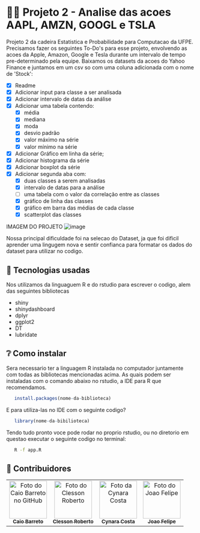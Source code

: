 # 👨‍💻 Projeto 2 - Analise das acoes AAPL, AMZN, GOOGL e TSLA 
Projeto 2 da cadeira Estatistica e Probabilidade para Computacao da UFPE. Precisamos fazer os seguintes To-Do's para esse projeto, envolvendo as acoes da Apple, Amazon, Google e Tesla durante um intervalo de tempo pre-determinado pela equipe. Baixamos os datasets da acoes do Yahoo Finance e juntamos em um csv so com uma coluna adicionada com o nome de 'Stock':

- [x]  Readme
- [x]  Adicionar input para classe a ser analisada
- [x]  Adicionar intervalo de datas da análise
- [x]  Adicionar uma tabela contendo:
    - [x]  média
    - [x]  mediana
    - [x]  moda
    - [x]  desvio padrão
    - [x]  valor máximo na série
    - [x]  valor mínimo na série
- [x]  Adicionar Gráfico em linha da série;
- [x]  Adicionar histograma da série
- [x]  Adicionar boxplot da série
- [x]  Adicionar segunda aba com:
    - [x]  duas classes a serem analisadas
    - [x]  intervalo de datas para a análise
    - [ ]  uma tabela com o valor da correlação entre as classes
    - [x]  gráfico de linha das classes
    - [x]  gráfico em barra das médias de cada classe
    - [x]  scatterplot das classes

IMAGEM DO PROJETO
![image](https://user-images.githubusercontent.com/79955775/129764626-3efd66d8-a7e8-4925-b7ff-52ebb9de56a9.png)

Nossa principal dificuldade foi na selecao do Dataset, ja que foi dificil aprender uma lingugem nova e sentir confianca para formatar os dados do dataset para utilizar no codigo.

## 👾 Tecnologias usadas
Nos utilizamos da linguaguem R e do rstudio para escrever o codigo, alem das seguintes bibliotecas
- shiny
- shinydashboard
- dplyr
- ggplot2
- DT
- lubridate

## ❔ Como instalar
Sera necessario ter a linguagem R instalada no computador juntamente com todas as bibliotecas mencionadas acima. As quais podem ser instaladas com o comando abaixo no rstudio, a IDE para R que recomendamos.

```r
   install.packages(nome-da-biblioteca)
```
E para utiliza-las no IDE com o seguinte codigo?

```r
   library(nome-da-bibilioteca)
```

Tendo tudo pronto voce pode rodar no proprio rstudio, ou no diretorio em questao executar o seguinte codigo no terminal:
```bash
   R -f app.R
```

## 👥 Contribuidores 

<table>
  <tr>
    <td align="center">
      <a href="https://github.com/CaiolBarreto">
        <img src="https://avatars.githubusercontent.com/u/79955775?v=4" width="100px;" alt="Foto do Caio Barreto no GitHub"/><br>
        <sub>
          <b>Caio Barreto</b>
        </sub>
      </a>
    </td>
    <td align="center">
      <a href="https://github.com/ClessonR">
        <img src="https://avatars.githubusercontent.com/u/53549230?v=4" width="100px;" alt="Foto do Clesson Roberto"/><br>
        <sub>
          <b>Clesson Roberto</b>
        </sub>
      </a>
    </td>
    <td align="center">
      <a href="https://github.com/CynaraCosta">
        <img src="https://avatars.githubusercontent.com/u/61971729?v=4" width="100px;" alt="Foto da Cynara Costa"/><br>
        <sub>
          <b>Cynara Costa</b>
        </sub>
      </a>
    </td>
    <td align="center">
      <a href="https://github.com/jfmvs">
        <img src="https://avatars.githubusercontent.com/u/61971830?v=4" width="100px;" alt="Foto do Joao Felipe"/><br>
        <sub>
          <b>Joao Felipe</b>
        </sub>
      </a>
    </td>
  </tr>
</table>
